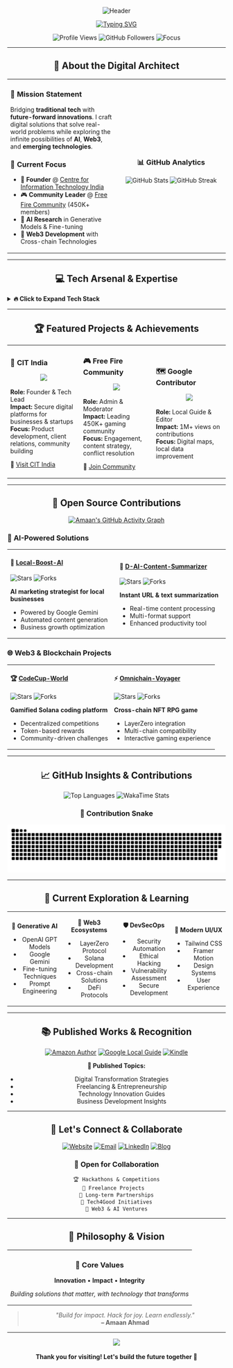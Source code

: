 <div align="center">

![Header](https://capsule-render.vercel.app/api?type=waving&color=gradient&customColorList=12&height=300&section=header&text=Amaan%20Ahmad&fontSize=50&fontColor=fff&animation=fadeIn&fontAlignY=38&desc=Tech%20Builder%20|%20Web3%20Explorer%20|%20AI%20Innovator&descAlignY=51&descAlign=50)

</div>

<div align="center">

[![Typing SVG](https://readme-typing-svg.demolab.com?font=Fira+Code&size=22&duration=3000&pause=1000&color=36BCF7&center=true&vCenter=true&multiline=true&width=600&height=100&lines=Full-Stack+Developer+%F0%9F%9A%80;Web3+%26+AI+Enthusiast+%F0%9F%A7%A0;Founder+%40+CIT+India+%F0%9F%8F%A2;Building+the+Future%2C+One+Code+at+a+Time+%E2%9C%A8)](https://git.io/typing-svg)

<p align="center">
  <img src="https://komarev.com/ghpvc/?username=iamaanahmad&label=Profile%20Views&color=36BCF7&style=for-the-badge" alt="Profile Views" />
  <img src="https://img.shields.io/github/followers/iamaanahmad?label=Followers&style=for-the-badge&color=36BCF7" alt="GitHub Followers" />
  <img src="https://img.shields.io/badge/Focus-Web3%20%26%20AI-36BCF7?style=for-the-badge" alt="Focus" />
</p>

</div>

---

<div align="center">

## 🌟 **About the Digital Architect** 

</div>

<table align="center">
<tr>
<td width="50%">

### 🚀 **Mission Statement**
Bridging **traditional tech** with **future-forward innovations**. I craft digital solutions that solve real-world problems while exploring the infinite possibilities of **AI**, **Web3**, and **emerging technologies**.

### 🎯 **Current Focus**
- 🏢 **Founder** @ [Centre for Information Technology India](https://www.cit.org.in/)
- 🎮 **Community Leader** @ [Free Fire Community](https://www.freefirecommunity.com/) (450K+ members)
- 🧠 **AI Research** in Generative Models & Fine-tuning
- 🔗 **Web3 Development** with Cross-chain Technologies

</td>
<td width="50%">

<div align="center">

### 📊 **GitHub Analytics**

<img src="https://github-readme-stats.vercel.app/api?username=iamaanahmad&show_icons=true&theme=radical&hide_border=true&include_all_commits=true&count_private=true" alt="GitHub Stats" width="100%"/>

<img src="https://github-readme-streak-stats.herokuapp.com/?user=iamaanahmad&theme=radical&hide_border=true" alt="GitHub Streak" width="100%"/>

</div>

</td>
</tr>
</table>

---

<div align="center">

## 💻 **Tech Arsenal & Expertise**

</div>

<details>
<summary><b>🔥 Click to Expand Tech Stack</b></summary>
<br>

<div align="center">

### **Programming Languages**
![JavaScript](https://img.shields.io/badge/JavaScript-F7DF1E?style=for-the-badge&logo=javascript&logoColor=black)
![Python](https://img.shields.io/badge/Python-3776AB?style=for-the-badge&logo=python&logoColor=white)
![Solidity](https://img.shields.io/badge/Solidity-363636?style=for-the-badge&logo=solidity&logoColor=white)
![HTML5](https://img.shields.io/badge/HTML5-E34F26?style=for-the-badge&logo=html5&logoColor=white)
![CSS3](https://img.shields.io/badge/CSS3-1572B6?style=for-the-badge&logo=css3&logoColor=white)
![TypeScript](https://img.shields.io/badge/TypeScript-007ACC?style=for-the-badge&logo=typescript&logoColor=white)

### **Frameworks & Libraries**
![React](https://img.shields.io/badge/React-20232A?style=for-the-badge&logo=react&logoColor=61DAFB)
![Next.js](https://img.shields.io/badge/Next.js-000000?style=for-the-badge&logo=next.js&logoColor=white)
![TailwindCSS](https://img.shields.io/badge/Tailwind_CSS-38B2AC?style=for-the-badge&logo=tailwind-css&logoColor=white)
![Node.js](https://img.shields.io/badge/Node.js-43853D?style=for-the-badge&logo=node.js&logoColor=white)
![Express.js](https://img.shields.io/badge/Express.js-404D59?style=for-the-badge)

### **Web3 & Blockchain**
![Solana](https://img.shields.io/badge/Solana-9945FF?style=for-the-badge&logo=solana&logoColor=white)
![Ethereum](https://img.shields.io/badge/Ethereum-3C3C3D?style=for-the-badge&logo=ethereum&logoColor=white)
![Web3.js](https://img.shields.io/badge/Web3.js-F16822?style=for-the-badge&logo=web3.js&logoColor=white)

### **AI & Machine Learning**
![OpenAI](https://img.shields.io/badge/OpenAI-412991?style=for-the-badge&logo=openai&logoColor=white)
![Google AI](https://img.shields.io/badge/Google_AI-4285F4?style=for-the-badge&logo=google&logoColor=white)
![TensorFlow](https://img.shields.io/badge/TensorFlow-FF6F00?style=for-the-badge&logo=tensorflow&logoColor=white)

### **Tools & Platforms**
![Firebase](https://img.shields.io/badge/Firebase-039BE5?style=for-the-badge&logo=firebase)
![Git](https://img.shields.io/badge/Git-F05032?style=for-the-badge&logo=git&logoColor=white)
![Docker](https://img.shields.io/badge/Docker-2496ED?style=for-the-badge&logo=docker&logoColor=white)
![AWS](https://img.shields.io/badge/AWS-232F3E?style=for-the-badge&logo=amazon-aws)
![Vercel](https://img.shields.io/badge/Vercel-000000?style=for-the-badge&logo=vercel&logoColor=white)

</div>

</details>

---

<div align="center">

## 🏆 **Featured Projects & Achievements**

</div>

<table>
<tr>
<td width="33%">

### 🏢 **CIT India**
<p align="center">
  <img src="https://img.shields.io/badge/Founder-CIT%20India-FF6B35?style=for-the-badge" />
</p>

**Role:** Founder & Tech Lead  
**Impact:** Secure digital platforms for businesses & startups  
**Focus:** Product development, client relations, community building

🔗 [Visit CIT India](https://www.cit.org.in/)

</td>
<td width="33%">

### 🎮 **Free Fire Community**
<p align="center">
  <img src="https://img.shields.io/badge/Community-450K%2B%20Members-FF6B35?style=for-the-badge" />
</p>

**Role:** Admin & Moderator  
**Impact:** Leading 450K+ gaming community  
**Focus:** Engagement, content strategy, conflict resolution

🔗 [Join Community](https://www.freefirecommunity.com/)

</td>
<td width="33%">

### 🗺️ **Google Contributor**
<p align="center">
  <img src="https://img.shields.io/badge/Views-1M%2B-FF6B35?style=for-the-badge" />
</p>

**Role:** Local Guide & Editor  
**Impact:** 1M+ views on contributions  
**Focus:** Digital maps, local data improvement

</td>
</tr>
</table>

---

<div align="center">

## 🚀 **Open Source Contributions**

</div>

<div align="center">

[![Amaan's GitHub Activity Graph](https://github-readme-activity-graph.vercel.app/graph?username=iamaanahmad&theme=react-dark&hide_border=true&area=true)](https://github.com/ashutosh00710/github-readme-activity-graph)

</div>

### 🤖 **AI-Powered Solutions**

<table>
<tr>
<td width="50%">

#### 🚀 [Local-Boost-AI](https://github.com/iamaanahmad/Local-Boost-AI)
![Stars](https://img.shields.io/github/stars/iamaanahmad/Local-Boost-AI?style=social)
![Forks](https://img.shields.io/github/forks/iamaanahmad/Local-Boost-AI?style=social)

**AI marketing strategist for local businesses**
- Powered by Google Gemini
- Automated content generation
- Business growth optimization

</td>
<td width="50%">

#### 📄 [D-AI-Content-Summarizer](https://github.com/iamaanahmad/D-AI-Content-Summarizer)
![Stars](https://img.shields.io/github/stars/iamaanahmad/D-AI-Content-Summarizer?style=social)
![Forks](https://img.shields.io/github/forks/iamaanahmad/D-AI-Content-Summarizer?style=social)

**Instant URL & text summarization**
- Real-time content processing
- Multi-format support
- Enhanced productivity tool

</td>
</tr>
</table>

### 🌐 **Web3 & Blockchain Projects**

<table>
<tr>
<td width="50%">

#### 🏆 [CodeCup-World](https://github.com/iamaanahmad/CodeCup-World)
![Stars](https://img.shields.io/github/stars/iamaanahmad/CodeCup-World?style=social)
![Forks](https://img.shields.io/github/forks/iamaanahmad/CodeCup-World?style=social)

**Gamified Solana coding platform**
- Decentralized competitions
- Token-based rewards
- Community-driven challenges

</td>
<td width="50%">

#### ⚡ [Omnichain-Voyager](https://github.com/iamaanahmad/Omnichain-Voyager)
![Stars](https://img.shields.io/github/stars/iamaanahmad/Omnichain-Voyager?style=social)
![Forks](https://img.shields.io/github/forks/iamaanahmad/Omnichain-Voyager?style=social)

**Cross-chain NFT RPG game**
- LayerZero integration
- Multi-chain compatibility
- Interactive gaming experience

</td>
</tr>
</table>

---

<div align="center">

## 📈 **GitHub Insights & Contributions**

</div>

<div align="center">

<img src="https://github-readme-stats.vercel.app/api/top-langs/?username=iamaanahmad&layout=compact&theme=radical&hide_border=true&langs_count=10" alt="Top Languages" width="48%"/>
<img src="https://github-readme-stats.vercel.app/api/wakatime?username=iamaanahmad&theme=radical&hide_border=true" alt="WakaTime Stats" width="48%"/>

</div>

<div align="center">

### 🐍 **Contribution Snake**
![Contribution Snake](https://raw.githubusercontent.com/0xme/0xme/output/github-contribution-grid-snake-dark.svg)

</div>

---

<div align="center">

## 🎯 **Current Exploration & Learning**

</div>

<table align="center">
<tr>
<td width="25%" align="center">

**🧠 Generative AI**
- OpenAI GPT Models
- Google Gemini
- Fine-tuning Techniques
- Prompt Engineering

</td>
<td width="25%" align="center">

**🔗 Web3 Ecosystems**
- LayerZero Protocol
- Solana Development
- Cross-chain Solutions
- DeFi Protocols

</td>
<td width="25%" align="center">

**🛡️ DevSecOps**
- Security Automation
- Ethical Hacking
- Vulnerability Assessment
- Secure Development

</td>
<td width="25%" align="center">

**🎨 Modern UI/UX**
- Tailwind CSS
- Framer Motion
- Design Systems
- User Experience

</td>
</tr>
</table>

---

<div align="center">

## 📚 **Published Works & Recognition**

</div>

<div align="center">

[![Amazon Author](https://img.shields.io/badge/Amazon-Author-FF9900?style=for-the-badge&logo=amazon&logoColor=white)](https://www.amazon.com/author/amaan)
[![Google Local Guide](https://img.shields.io/badge/Google-Local%20Guide-4285F4?style=for-the-badge&logo=google&logoColor=white)]()
[![Kindle](https://img.shields.io/badge/Kindle-3%2B%20eBooks-232F3E?style=for-the-badge&logo=amazon-kindle&logoColor=white)](https://www.amazon.com/author/amaan)

**📖 Published Topics:**
- Digital Transformation Strategies
- Freelancing & Entrepreneurship
- Technology Innovation Guides
- Business Development Insights

</div>

---

<div align="center">

## 🤝 **Let's Connect & Collaborate**

</div>

<div align="center">

[![Website](https://img.shields.io/badge/Website-CIT%20India-FF6B35?style=for-the-badge&logo=google-chrome&logoColor=white)](https://www.cit.org.in)
[![Email](https://img.shields.io/badge/Email-iamaanahmad%40cit.org.in-D14836?style=for-the-badge&logo=gmail&logoColor=white)](mailto:iamaanahmad@cit.org.in)
[![LinkedIn](https://img.shields.io/badge/LinkedIn-Amaan%20Ahmad-0077B5?style=for-the-badge&logo=linkedin&logoColor=white)](https://www.linkedin.com/in/iamaanshaikh)
[![Blog](https://img.shields.io/badge/Blog-Knowledge%20Sense-FF6B35?style=for-the-badge&logo=hashnode&logoColor=white)](https://www.knowledgesense.in)

</div>

<div align="center">

### 🎯 **Open for Collaboration**

```
🏆 Hackathons & Competitions
🤝 Freelance Projects  
💼 Long-term Partnerships
🌱 Tech4Good Initiatives
🚀 Web3 & AI Ventures
```

</div>

---

<div align="center">

## 💭 **Philosophy & Vision**

</div>

<div align="center">

<table>
<tr>
<td align="center">

### 🌟 **Core Values**

**Innovation** • **Impact** • **Integrity**

*Building solutions that matter, with technology that transforms*

</td>
</tr>
</table>

<blockquote>
<p align="center">
<i>"Build for impact. Hack for joy. Learn endlessly."</i><br>
<strong>– Amaan Ahmad</strong>
</p>
</blockquote>

</div>

---

<div align="center">

<img src="https://capsule-render.vercel.app/api?type=waving&color=gradient&customColorList=12&height=100&section=footer&animation=fadeIn" width="100%"/>

**Thank you for visiting! Let's build the future together 🚀**

</div>

